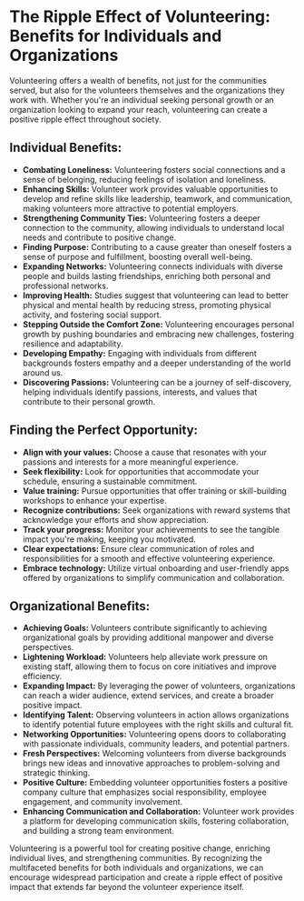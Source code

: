 # The Ripple Effect of Volunteering: Benefits for Individuals and Organizations

Volunteering offers a wealth of benefits, not just for the communities served, but also for the volunteers themselves and the organizations they work with. Whether you're an individual seeking personal growth or an organization looking to expand your reach, volunteering can create a positive ripple effect throughout society.

## Individual Benefits:

- **Combating Loneliness:** Volunteering fosters social connections and a sense of belonging, reducing feelings of isolation and loneliness.
- **Enhancing Skills:** Volunteer work provides valuable opportunities to develop and refine skills like leadership, teamwork, and communication, making volunteers more attractive to potential employers.
- **Strengthening Community Ties:** Volunteering fosters a deeper connection to the community, allowing individuals to understand local needs and contribute to positive change.
- **Finding Purpose:** Contributing to a cause greater than oneself fosters a sense of purpose and fulfillment, boosting overall well-being.
- **Expanding Networks:** Volunteering connects individuals with diverse people and builds lasting friendships, enriching both personal and professional networks.
- **Improving Health:** Studies suggest that volunteering can lead to better physical and mental health by reducing stress, promoting physical activity, and fostering social support.
- **Stepping Outside the Comfort Zone:** Volunteering encourages personal growth by pushing boundaries and embracing new challenges, fostering resilience and adaptability.
- **Developing Empathy:** Engaging with individuals from different backgrounds fosters empathy and a deeper understanding of the world around us.
- **Discovering Passions:** Volunteering can be a journey of self-discovery, helping individuals identify passions, interests, and values that contribute to their personal growth.

## Finding the Perfect Opportunity:

- **Align with your values:** Choose a cause that resonates with your passions and interests for a more meaningful experience.
- **Seek flexibility:** Look for opportunities that accommodate your schedule, ensuring a sustainable commitment.
- **Value training:** Pursue opportunities that offer training or skill-building workshops to enhance your expertise.
- **Recognize contributions:** Seek organizations with reward systems that acknowledge your efforts and show appreciation.
- **Track your progress:** Monitor your achievements to see the tangible impact you're making, keeping you motivated.
- **Clear expectations:** Ensure clear communication of roles and responsibilities for a smooth and effective volunteering experience.
- **Embrace technology:** Utilize virtual onboarding and user-friendly apps offered by organizations to simplify communication and collaboration.

## Organizational Benefits:

- **Achieving Goals:** Volunteers contribute significantly to achieving organizational goals by providing additional manpower and diverse perspectives.
- **Lightening Workload:** Volunteers help alleviate work pressure on existing staff, allowing them to focus on core initiatives and improve efficiency.
- **Expanding Impact:** By leveraging the power of volunteers, organizations can reach a wider audience, extend services, and create a broader positive impact.
- **Identifying Talent:** Observing volunteers in action allows organizations to identify potential future employees with the right skills and cultural fit.
- **Networking Opportunities:** Volunteering opens doors to collaborating with passionate individuals, community leaders, and potential partners.
- **Fresh Perspectives:** Welcoming volunteers from diverse backgrounds brings new ideas and innovative approaches to problem-solving and strategic thinking.
- **Positive Culture:** Embedding volunteer opportunities fosters a positive company culture that emphasizes social responsibility, employee engagement, and community involvement.
- **Enhancing Communication and Collaboration:** Volunteer work provides a platform for developing communication skills, fostering collaboration, and building a strong team environment.

Volunteering is a powerful tool for creating positive change, enriching individual lives, and strengthening communities. By recognizing the multifaceted benefits for both individuals and organizations, we can encourage widespread participation and create a ripple effect of positive impact that extends far beyond the volunteer experience itself.
